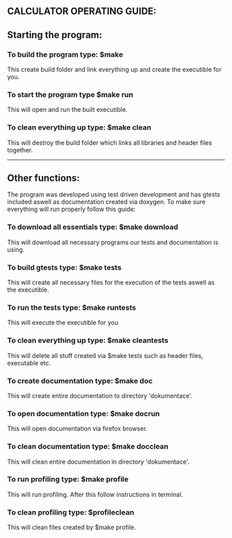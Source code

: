 ## CALCULATOR OPERATING GUIDE:
## Starting the program:

### To build the program type: $make
This create build folder and link everything up and create the executible for you.
### To start the program type $make run
This will open and run the built executible.
### To clean everything up type: $make clean
This will destroy the build folder which links all libraries and header files together.

--------------------------------------------------------------------------------------------------------------------------------------------------------------------

## Other functions:
The program was developed using test driven development and has gtests included aswell as documentation created via doxygen.
To make sure everything will run properly follow this guide:

### To download all essentials type: $make download
This will download all necessary programs our tests and documentation is using.
### To build gtests type: $make tests
This will create all necessary files for the execution of the tests aswell as the executible.
### To run the tests type: $make runtests
This will execute the executible for you
### To clean everything up type: $make cleantests
This will delete all stuff created via $make tests such as header files, executable etc.
### To create documentation type: $make doc
This will create entire documentation to directory 'dokumentace'.
### To open documentation type: $make docrun
This will open documentation via firefox browser.
### To clean documentation type: $make docclean
This will clean entire documentation in directory 'dokumentace'.
### To run profiling type: $make profile
This will run profiling. After this follow instructions in terminal.
### To clean profiling type: $profileclean
This will clean files created by $make profile.
